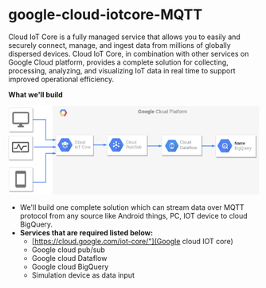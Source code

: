 # google-cloud-iotcore-MQTT
Cloud IoT Core is a fully managed service that allows you to easily and securely connect, manage, and ingest data from millions of globally dispersed devices. Cloud IoT Core, in combination with other services on Google Cloud platform, provides a complete solution for collecting, processing, analyzing, and visualizing IoT data in real time to support improved operational efficiency.

**What we'll build**

![alt text](https://github.com/preetamMahapatra/google-cloud-iotcore-MQTT/blob/master/mqtt_protocol_diagram.png)

* We'll build one complete solution which can stream data over MQTT protocol from any source like Android things, PC, IOT device to cloud BigQuery.
* **Services that are required listed below:**
  * [https://cloud.google.com/iot-core/"](Google cloud IOT core)
  * Google cloud pub/sub
  * Google cloud Dataflow
  * Google cloud BigQuery
  * Simulation device as data input
